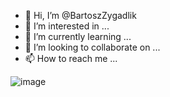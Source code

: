 - 👋 Hi, I’m @BartoszZygadlik
- 👀 I’m interested in ...
- 🌱 I’m currently learning ...
- 💞️ I’m looking to collaborate on ...
- 📫 How to reach me ...

![image](https://www.codewars.com/users/BartoszZygadlik/badges/large)

<!---
BartoszZygadlik/BartoszZygadlik is a ✨ special ✨ repository because its `README.md` (this file) appears on your GitHub profile.
You can click the Preview link to take a look at your changes.
--->
